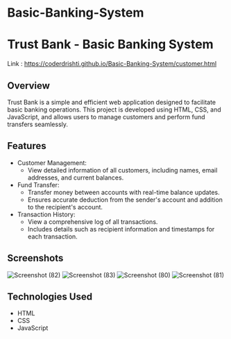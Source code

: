 # Basic-Banking-System
# Trust Bank - Basic Banking System 
Link : https://coderdrishti.github.io/Basic-Banking-System/customer.html

## Overview
Trust Bank is a simple and efficient web application designed to facilitate basic banking operations. This project is developed using HTML, CSS, and JavaScript, and allows users to manage customers and perform fund transfers seamlessly.

## Features
- Customer Management:
  - View detailed information of all customers, including names, email addresses, and current balances.
- Fund Transfer:
  - Transfer money between accounts with real-time balance updates.
  - Ensures accurate deduction from the sender's account and addition to the recipient's account.
- Transaction History:
  - View a comprehensive log of all transactions.
  - Includes details such as recipient information and timestamps for each transaction.

## Screenshots

![Screenshot (82)](https://github.com/user-attachments/assets/6c0a2519-1406-4ade-aee3-9dc460891de5)
![Screenshot (83)](https://github.com/user-attachments/assets/e2fe03a2-396e-40dc-8264-d0dee236e197)
![Screenshot (80)](https://github.com/user-attachments/assets/6f9c30af-bc63-48f4-9007-557b97610b49)
![Screenshot (81)](https://github.com/user-attachments/assets/88412fc7-0a19-40f1-a8da-e8c8f4e7e5b8)


## Technologies Used
- HTML
- CSS
- JavaScript
